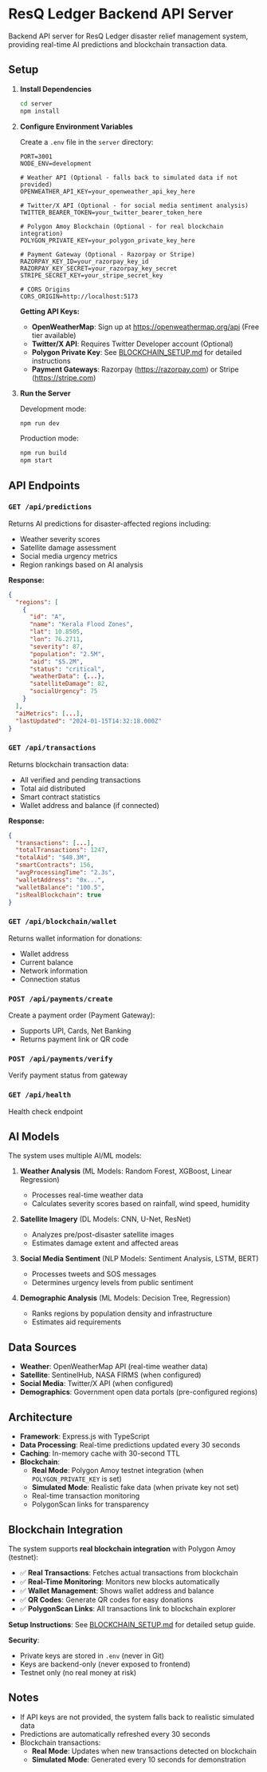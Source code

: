 # ResQ Ledger Backend API Server

Backend API server for ResQ Ledger disaster relief management system, providing real-time AI predictions and blockchain transaction data.

## Setup

1. **Install Dependencies**
   ```bash
   cd server
   npm install
   ```

2. **Configure Environment Variables**
   
   Create a `.env` file in the `server` directory:
   ```env
   PORT=3001
   NODE_ENV=development
   
   # Weather API (Optional - falls back to simulated data if not provided)
   OPENWEATHER_API_KEY=your_openweather_api_key_here
   
   # Twitter/X API (Optional - for social media sentiment analysis)
   TWITTER_BEARER_TOKEN=your_twitter_bearer_token_here
   
   # Polygon Amoy Blockchain (Optional - for real blockchain integration)
   POLYGON_PRIVATE_KEY=your_polygon_private_key_here
   
   # Payment Gateway (Optional - Razorpay or Stripe)
   RAZORPAY_KEY_ID=your_razorpay_key_id
   RAZORPAY_KEY_SECRET=your_razorpay_key_secret
   STRIPE_SECRET_KEY=your_stripe_secret_key
   
   # CORS Origins
   CORS_ORIGIN=http://localhost:5173
   ```

   **Getting API Keys:**
   - **OpenWeatherMap**: Sign up at https://openweathermap.org/api (Free tier available)
   - **Twitter/X API**: Requires Twitter Developer account (Optional)
   - **Polygon Private Key**: See [BLOCKCHAIN_SETUP.md](./BLOCKCHAIN_SETUP.md) for detailed instructions
   - **Payment Gateways**: Razorpay (https://razorpay.com) or Stripe (https://stripe.com)

3. **Run the Server**
   
   Development mode:
   ```bash
   npm run dev
   ```
   
   Production mode:
   ```bash
   npm run build
   npm start
   ```

## API Endpoints

### `GET /api/predictions`
Returns AI predictions for disaster-affected regions including:
- Weather severity scores
- Satellite damage assessment
- Social media urgency metrics
- Region rankings based on AI analysis

**Response:**
```json
{
  "regions": [
    {
      "id": "A",
      "name": "Kerala Flood Zones",
      "lat": 10.8505,
      "lon": 76.2711,
      "severity": 87,
      "population": "2.5M",
      "aid": "$5.2M",
      "status": "critical",
      "weatherData": {...},
      "satelliteDamage": 82,
      "socialUrgency": 75
    }
  ],
  "aiMetrics": [...],
  "lastUpdated": "2024-01-15T14:32:18.000Z"
}
```

### `GET /api/transactions`
Returns blockchain transaction data:
- All verified and pending transactions
- Total aid distributed
- Smart contract statistics
- Wallet address and balance (if connected)

**Response:**
```json
{
  "transactions": [...],
  "totalTransactions": 1247,
  "totalAid": "$48.3M",
  "smartContracts": 156,
  "avgProcessingTime": "2.3s",
  "walletAddress": "0x...",
  "walletBalance": "100.5",
  "isRealBlockchain": true
}
```

### `GET /api/blockchain/wallet`
Returns wallet information for donations:
- Wallet address
- Current balance
- Network information
- Connection status

### `POST /api/payments/create`
Create a payment order (Payment Gateway):
- Supports UPI, Cards, Net Banking
- Returns payment link or QR code

### `POST /api/payments/verify`
Verify payment status from gateway

### `GET /api/health`
Health check endpoint

## AI Models

The system uses multiple AI/ML models:

1. **Weather Analysis** (ML Models: Random Forest, XGBoost, Linear Regression)
   - Processes real-time weather data
   - Calculates severity scores based on rainfall, wind speed, humidity

2. **Satellite Imagery** (DL Models: CNN, U-Net, ResNet)
   - Analyzes pre/post-disaster satellite images
   - Estimates damage extent and affected areas

3. **Social Media Sentiment** (NLP Models: Sentiment Analysis, LSTM, BERT)
   - Processes tweets and SOS messages
   - Determines urgency levels from public sentiment

4. **Demographic Analysis** (ML Models: Decision Tree, Regression)
   - Ranks regions by population density and infrastructure
   - Estimates aid requirements

## Data Sources

- **Weather**: OpenWeatherMap API (real-time weather data)
- **Satellite**: SentinelHub, NASA FIRMS (when configured)
- **Social Media**: Twitter/X API (when configured)
- **Demographics**: Government open data portals (pre-configured regions)

## Architecture

- **Framework**: Express.js with TypeScript
- **Data Processing**: Real-time predictions updated every 30 seconds
- **Caching**: In-memory cache with 30-second TTL
- **Blockchain**: 
  - **Real Mode**: Polygon Amoy testnet integration (when `POLYGON_PRIVATE_KEY` is set)
  - **Simulated Mode**: Realistic fake data (when private key not set)
  - Real-time transaction monitoring
  - PolygonScan links for transparency

## Blockchain Integration

The system supports **real blockchain integration** with Polygon Amoy (testnet):

- ✅ **Real Transactions**: Fetches actual transactions from blockchain
- ✅ **Real-Time Monitoring**: Monitors new blocks automatically
- ✅ **Wallet Management**: Shows wallet address and balance
- ✅ **QR Codes**: Generate QR codes for easy donations
- ✅ **PolygonScan Links**: All transactions link to blockchain explorer

**Setup Instructions**: See [BLOCKCHAIN_SETUP.md](./BLOCKCHAIN_SETUP.md) for detailed setup guide.

**Security**: 
- Private keys are stored in `.env` (never in Git)
- Keys are backend-only (never exposed to frontend)
- Testnet only (no real money at risk)

## Notes

- If API keys are not provided, the system falls back to realistic simulated data
- Predictions are automatically refreshed every 30 seconds
- Blockchain transactions:
  - **Real Mode**: Updates when new transactions detected on blockchain
  - **Simulated Mode**: Generated every 10 seconds for demonstration

